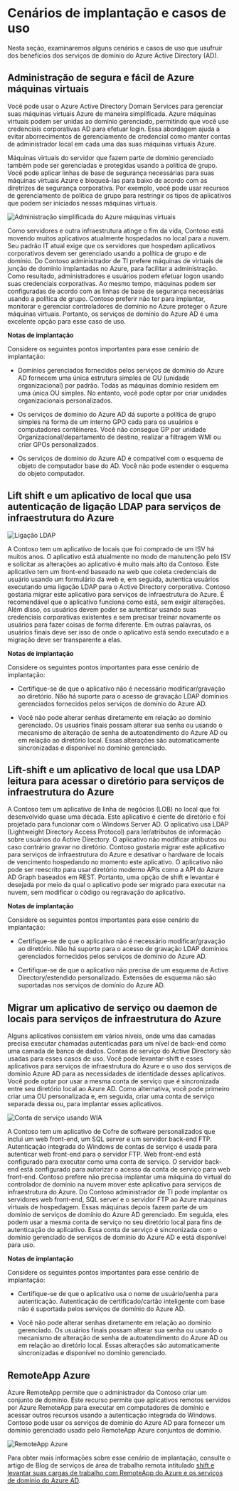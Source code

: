 <properties
    pageTitle="Azure domínio serviços do Active Directory: Cenários de implantação | Microsoft Azure"
    description="Cenários de implantação para serviços de domínio do Azure AD"
    services="active-directory-ds"
    documentationCenter=""
    authors="mahesh-unnikrishnan"
    manager="stevenpo"
    editor="curtand"/>

<tags
    ms.service="active-directory-ds"
    ms.workload="identity"
    ms.tgt_pltfrm="na"
    ms.devlang="na"
    ms.topic="article"
    ms.date="09/21/2016"
    ms.author="maheshu"/>


# <a name="deployment-scenarios-and-use-cases"></a>Cenários de implantação e casos de uso
Nesta seção, examinaremos alguns cenários e casos de uso que usufruir dos benefícios dos serviços de domínio do Azure Active Directory (AD).

## <a name="secure-easy-administration-of-azure-virtual-machines"></a>Administração de segura e fácil de Azure máquinas virtuais
Você pode usar o Azure Active Directory Domain Services para gerenciar suas máquinas virtuais Azure de maneira simplificada. Azure máquinas virtuais podem ser unidas ao domínio gerenciado, permitindo que você use credenciais corporativas AD para efetuar login. Essa abordagem ajuda a evitar aborrecimentos de gerenciamento de credencial como manter contas de administrador local em cada uma das suas máquinas virtuais Azure.

Máquinas virtuais do servidor que fazem parte de domínio gerenciado também pode ser gerenciadas e protegidas usando a política de grupo. Você pode aplicar linhas de base de segurança necessárias para suas máquinas virtuais Azure e bloqueá-las para baixo de acordo com as diretrizes de segurança corporativa. Por exemplo, você pode usar recursos de gerenciamento de política de grupo para restringir os tipos de aplicativos que podem ser iniciados nessas máquinas virtuais.

![Administração simplificada do Azure máquinas virtuais](./media/active-directory-domain-services-scenarios/streamlined-vm-administration.png)

Como servidores e outra infraestrutura atinge o fim da vida, Contoso está movendo muitos aplicativos atualmente hospedados no local para a nuvem. Seu padrão IT atual exige que os servidores que hospedam aplicativos corporativos devem ser gerenciado usando a política de grupo e de domínio. Do Contoso administrador de TI prefere máquinas de virtuais de junção de domínio implantadas no Azure, para facilitar a administração. Como resultado, administradores e usuários podem efetuar logon usando suas credenciais corporativas. Ao mesmo tempo, máquinas podem ser configuradas de acordo com as linhas de base de segurança necessárias usando a política de grupo. Contoso preferir não ter para implantar, monitorar e gerenciar controladores de domínio no Azure proteger o Azure máquinas virtuais. Portanto, os serviços de domínio do Azure AD é uma excelente opção para esse caso de uso.

**Notas de implantação**

Considere os seguintes pontos importantes para esse cenário de implantação:

- Domínios gerenciados fornecidos pelos serviços de domínio do Azure AD fornecem uma única estrutura simples de OU (unidade organizacional) por padrão. Todas as máquinas domínio residem em uma única OU simples. No entanto, você pode optar por criar unidades organizacionais personalizados.

- Os serviços de domínio do Azure AD dá suporte a política de grupo simples na forma de um interno GPO cada para os usuários e computadores contêineres. Você não consegue GP por unidade Organizacional/departamento de destino, realizar a filtragem WMI ou criar GPOs personalizados.

- Os serviços de domínio do Azure AD é compatível com o esquema de objeto de computador base do AD. Você não pode estender o esquema do objeto computador.


## <a name="lift-and-shift-an-on-premises-application-that-uses-ldap-bind-authentication-to-azure-infrastructure-services"></a>Lift shift e um aplicativo de local que usa autenticação de ligação LDAP para serviços de infraestrutura do Azure

![Ligação LDAP](./media/active-directory-domain-services-scenarios/ldap-bind.png)

A Contoso tem um aplicativo de locais que foi comprado de um ISV há muitos anos. O aplicativo está atualmente no modo de manutenção pelo ISV e solicitar as alterações ao aplicativo é muito mais alto da Contoso. Este aplicativo tem um front-end baseado na web que coleta credenciais de usuário usando um formulário da web e, em seguida, autentica usuários executando uma ligação LDAP para o Active Directory corporativa. Contoso gostaria migrar este aplicativo para serviços de infraestrutura do Azure. É recomendável que o aplicativo funciona como está, sem exigir alterações. Além disso, os usuários devem poder se autenticar usando suas credenciais corporativas existentes e sem precisar treinar novamente os usuários para fazer coisas de forma diferente. Em outras palavras, os usuários finais deve ser isso de onde o aplicativo está sendo executado e a migração deve ser transparente a elas.

**Notas de implantação**

Considere os seguintes pontos importantes para esse cenário de implantação:

- Certifique-se de que o aplicativo não é necessário modificar/gravação ao diretório. Não há suporte para o acesso de gravação LDAP domínios gerenciados fornecidos pelos serviços de domínio do Azure AD.

- Você não pode alterar senhas diretamente em relação ao domínio gerenciado. Os usuários finais possam alterar sua senha ou usando o mecanismo de alteração de senha de autoatendimento do Azure AD ou em relação ao diretório local. Essas alterações são automaticamente sincronizadas e disponível no domínio gerenciado.


## <a name="lift-and-shift-an-on-premises-application-that-uses-ldap-read-to-access-the-directory-to-azure-infrastructure-services"></a>Lift-shift e um aplicativo de local que usa LDAP leitura para acessar o diretório para serviços de infraestrutura do Azure
A Contoso tem um aplicativo de linha de negócios (LOB) no local que foi desenvolvido quase uma década. Este aplicativo é ciente de diretório e foi projetado para funcionar com o Windows Server AD. O aplicativo usa LDAP (Lightweight Directory Access Protocol) para ler/atributos de informação sobre usuários do Active Directory. O aplicativo não modificar atributos ou caso contrário gravar no diretório. Contoso gostaria migrar este aplicativo para serviços de infraestrutura do Azure e desativar o hardware de locais de vencimento hospedando no momento este aplicativo. O aplicativo não pode ser reescrito para usar diretório moderno APIs como a API do Azure AD Graph baseados em REST. Portanto, uma opção de shift e levantar é desejada por meio da qual o aplicativo pode ser migrado para executar na nuvem, sem modificar o código ou regravação do aplicativo.

**Notas de implantação**

Considere os seguintes pontos importantes para esse cenário de implantação:

- Certifique-se de que o aplicativo não é necessário modificar/gravação ao diretório. Não há suporte para o acesso de gravação LDAP domínios gerenciados fornecidos pelos serviços de domínio do Azure AD.

- Certifique-se de que o aplicativo não precisa de um esquema de Active Directory/estendido personalizado. Extensões de esquema não são suportadas nos serviços de domínio do Azure AD.


## <a name="migrate-an-on-premises-service-or-daemon-application-to-azure-infrastructure-services"></a>Migrar um aplicativo de serviço ou daemon de locais para serviços de infraestrutura do Azure
Alguns aplicativos consistem em vários níveis, onde uma das camadas precisa executar chamadas autenticadas para um nível de back-end como uma camada de banco de dados. Contas de serviço do Active Directory são usadas para esses casos de uso. Você pode levantar-shift e esses aplicativos para serviços de infraestrutura do Azure e o uso dos serviços de domínio Azure AD para as necessidades de identidade desses aplicativos. Você pode optar por usar a mesma conta de serviço que é sincronizada entre seu diretório local ao Azure AD. Como alternativa, você pode primeiro criar uma OU personalizada e, em seguida, criar uma conta de serviço separada dessa ou, para implantar esses aplicativos.

![Conta de serviço usando WIA](./media/active-directory-domain-services-scenarios/wia-service-account.png)

A Contoso tem um aplicativo de Cofre de software personalizados que inclui um web front-end, um SQL server e um servidor back-end FTP. Autenticação integrada do Windows de contas de serviço é usada para autenticar web front-end para o servidor FTP. Web front-end está configurado para executar como uma conta de serviço. O servidor back-end está configurado para autorizar o acesso da conta de serviço para web front-end. Contoso prefere não precisa implantar uma máquina do virtual do controlador de domínio na nuvem mover este aplicativo para serviços de infraestrutura do Azure. Do Contoso administrador de TI pode implantar os servidores web front-end, SQL server e o servidor FTP ao Azure máquinas virtuais de hospedagem. Essas máquinas depois fazem parte de um domínio de serviços de domínio do Azure AD gerenciado. Em seguida, eles podem usar a mesma conta de serviço no seu diretório local para fins de autenticação do aplicativo. Essa conta de serviço é sincronizada com o domínio gerenciado de serviços de domínio do Azure AD e está disponível para uso.

**Notas de implantação**

Considere os seguintes pontos importantes para esse cenário de implantação:

- Certifique-se de que o aplicativo usa o nome de usuário/senha para autenticação. Autenticação de certificado/cartão inteligente com base não é suportada pelos serviços de domínio do Azure AD.

- Você não pode alterar senhas diretamente em relação ao domínio gerenciado. Os usuários finais possam alterar sua senha ou usando o mecanismo de alteração de senha de autoatendimento do Azure AD ou em relação ao diretório local. Essas alterações são automaticamente sincronizadas e disponível no domínio gerenciado.


## <a name="azure-remoteapp"></a>RemoteApp Azure
Azure RemoteApp permite que o administrador da Contoso criar um conjunto de domínio. Este recurso permite que aplicativos remotos servidos por Azure RemoteApp para executar em computadores de domínio e acessar outros recursos usando a autenticação integrada do Windows. Contoso pode usar os serviços de domínio do Azure AD para fornecer um domínio gerenciado usado pelo RemoteApp Azure conjuntos de domínio.

![RemoteApp Azure](./media/active-directory-domain-services-scenarios/azure-remoteapp.png)

Para obter mais informações sobre esse cenário de implantação, consulte o artigo de Blog de serviços de área de trabalho remota intitulado [shift e levantar suas cargas de trabalho com RemoteApp do Azure e os serviços de domínio do Azure AD](http://blogs.msdn.com/b/rds/archive/2016/01/19/lift-and-shift-your-workloads-with-azure-remoteapp-and-azure-ad-domain-services.aspx).
